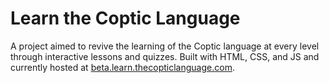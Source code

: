 # Learn the Coptic Language
A project aimed to revive the learning of the Coptic language at every level through interactive lessons and quizzes. Built with HTML, CSS, and JS and currently hosted at [beta.learn.thecopticlanguage.com](https://beta.learn.thecopticlanguage.com).
